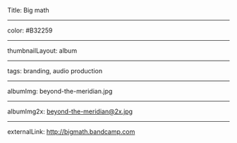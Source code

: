 Title: Big math

----

color: #B32259

----

thumbnailLayout: album

----

tags: branding, audio production

----

albumImg: beyond-the-meridian.jpg

----

albumImg2x: beyond-the-meridian@2x.jpg

----

externalLink: http://bigmath.bandcamp.com
